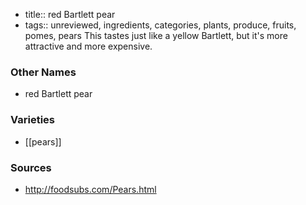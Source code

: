 - title:: red Bartlett pear
- tags:: unreviewed, ingredients, categories, plants, produce, fruits, pomes, pears
This tastes just like a yellow Bartlett, but it's more attractive and more expensive.

### Other Names

* red Bartlett pear

### Varieties

* [[pears]]

### Sources
* http://foodsubs.com/Pears.html
